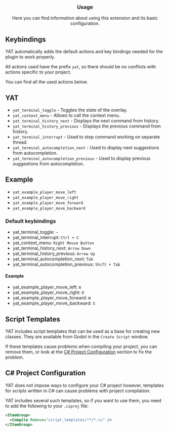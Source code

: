 <div align="center">
	<h3>Usage</h1>
	<p>Here you can find information about using this extension and its basic configuration.</p>
</div>

## Keybindings

YAT automatically adds the default actions and key bindings needed for the plugin to work properly.

All actions used have the prefix `yat`, so there should be no conflicts with actions specific to your project.

You can find all the used actions below.

## YAT

-   `yat_terminal_toggle` - Toggles the state of the overlay.
-   `yat_context_menu` - Allows to call the context menu.
-   `yat_terminal_history_next` - Displays the next command from history.
-   `yat_terminal_history_previous` - Displays the previous command from history.
-   `yat_terminal_interrupt` - Used to stop command working on separate thread.
-   `yat_terminal_autocompletion_next` - Used to display next suggestions from autocompletion.
-   `yat_terminal_autocompletion_previous` - Used to display previous suggestions from autocompletion.

## Example

-   `yat_example_player_move_left`
-   `yat_example_player_move_right`
-   `yat_example_player_move_forward`
-   `yat_example_player_move_backward`

### Default keybindings

-   yat_terminal_toggle: `~`
-   yat_terminal_interrupt: `Ctrl + C`
-   yat_context_menu: `Right Mouse Button`
-   yat_terminal_history_next: `Arrow Down`
-   yat_terminal_history_previous: `Arrow Up`
-   yat_terminal_autocompletion_next: `Tab`
-   yat_terminal_autocompletion_previous: `Shift + Tab`

#### Example

-   yat_example_player_move_left: `A`
-   yat_example_player_move_right: `D`
-   yat_example_player_move_forward: `W`
-   yat_example_player_move_backward: `S`

## Script Templates

YAT includes script templates that can be used as a base for creating new classes. They are available from Godot in the `Create Script` window.

If these templates cause problems when compiling your project, you can remove them, or look at the [C# Project Configuration](#c-project-configuration) section to fix the problem.

## C# Project Configuration

YAT does not impose ways to configure your C# project however, templates for scripts written in C# can cause problems with project compilation.

YAT includes several such templates, so if you want to use them, you need to add the following to your `.csproj` file:

```xml
<ItemGroup>
  <Compile Remove="script_templates/**/*.cs" />
</ItemGroup>
```
